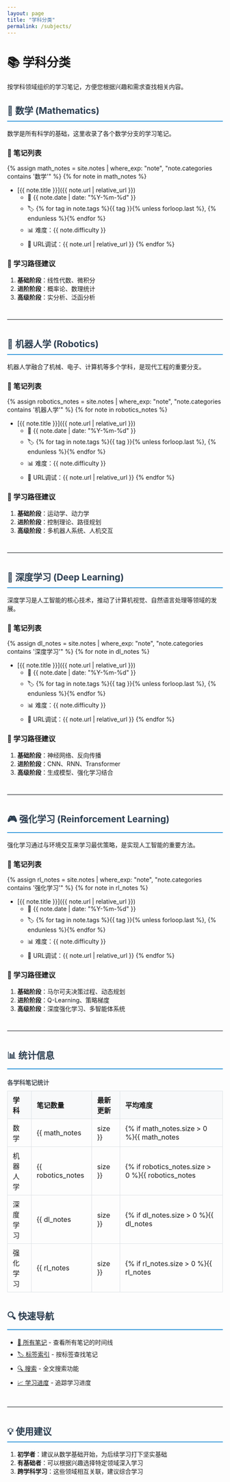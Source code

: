 ```yaml
---
layout: page
title: "学科分类"
permalink: /subjects/
---
```


# 📚 学科分类

按学科领域组织的学习笔记，方便您根据兴趣和需求查找相关内容。

## 🔢 数学 (Mathematics)

数学是所有科学的基础，这里收录了各个数学分支的学习笔记。

### 📖 笔记列表
{% assign math_notes = site.notes | where_exp: "note", "note.categories contains '数学'" %}
{% for note in math_notes %}
- [{{ note.title }}]({{ note.url | relative_url }}) 
  - 📅 {{ note.date | date: "%Y-%m-%d" }}
  - 🏷️ {% for tag in note.tags %}{{ tag }}{% unless forloop.last %}, {% endunless %}{% endfor %}
  - 📊 难度：{{ note.difficulty }}
  - 🔗 URL调试：{{ note.url | relative_url }}
{% endfor %}

### 🎯 学习路径建议
1. **基础阶段**：线性代数、微积分
2. **进阶阶段**：概率论、数理统计
3. **高级阶段**：实分析、泛函分析

---

## 🤖 机器人学 (Robotics)

机器人学融合了机械、电子、计算机等多个学科，是现代工程的重要分支。

### 📖 笔记列表
{% assign robotics_notes = site.notes | where_exp: "note", "note.categories contains '机器人学'" %}
{% for note in robotics_notes %}
- [{{ note.title }}]({{ note.url | relative_url }})
  - 📅 {{ note.date | date: "%Y-%m-%d" }}
  - 🏷️ {% for tag in note.tags %}{{ tag }}{% unless forloop.last %}, {% endunless %}{% endfor %}
  - 📊 难度：{{ note.difficulty }}
  - 🔗 URL调试：{{ note.url | relative_url }}
{% endfor %}

### 🎯 学习路径建议
1. **基础阶段**：运动学、动力学
2. **进阶阶段**：控制理论、路径规划
3. **高级阶段**：多机器人系统、人机交互

---

## 🧠 深度学习 (Deep Learning)

深度学习是人工智能的核心技术，推动了计算机视觉、自然语言处理等领域的发展。

### 📖 笔记列表
{% assign dl_notes = site.notes | where_exp: "note", "note.categories contains '深度学习'" %}
{% for note in dl_notes %}
- [{{ note.title }}]({{ note.url | relative_url }})
  - 📅 {{ note.date | date: "%Y-%m-%d" }}
  - 🏷️ {% for tag in note.tags %}{{ tag }}{% unless forloop.last %}, {% endunless %}{% endfor %}
  - 📊 难度：{{ note.difficulty }}
  - 🔗 URL调试：{{ note.url | relative_url }}
{% endfor %}

### 🎯 学习路径建议
1. **基础阶段**：神经网络、反向传播
2. **进阶阶段**：CNN、RNN、Transformer
3. **高级阶段**：生成模型、强化学习结合

---

## 🎮 强化学习 (Reinforcement Learning)

强化学习通过与环境交互来学习最优策略，是实现人工智能的重要方法。

### 📖 笔记列表
{% assign rl_notes = site.notes | where_exp: "note", "note.categories contains '强化学习'" %}
{% for note in rl_notes %}
- [{{ note.title }}]({{ note.url | relative_url }})
  - 📅 {{ note.date | date: "%Y-%m-%d" }}
  - 🏷️ {% for tag in note.tags %}{{ tag }}{% unless forloop.last %}, {% endunless %}{% endfor %}
  - 📊 难度：{{ note.difficulty }}
  - 🔗 URL调试：{{ note.url | relative_url }}
{% endfor %}

### 🎯 学习路径建议
1. **基础阶段**：马尔可夫决策过程、动态规划
2. **进阶阶段**：Q-Learning、策略梯度
3. **高级阶段**：深度强化学习、多智能体系统

---

## 📊 统计信息

<div id="stats-table" class="table-wrapper">
<div class="table-caption">各学科笔记统计</div>

| 学科 | 笔记数量 | 最新更新 | 平均难度 |
|------|----------|----------|----------|
| 数学 | {{ math_notes | size }} | {% if math_notes.size > 0 %}{{ math_notes | map: 'date' | sort | reverse | first | date: "%Y-%m-%d" }}{% else %}暂无{% endif %} | 基础-中级 |
| 机器人学 | {{ robotics_notes | size }} | {% if robotics_notes.size > 0 %}{{ robotics_notes | map: 'date' | sort | reverse | first | date: "%Y-%m-%d" }}{% else %}暂无{% endif %} | 中级-高级 |
| 深度学习 | {{ dl_notes | size }} | {% if dl_notes.size > 0 %}{{ dl_notes | map: 'date' | sort | reverse | first | date: "%Y-%m-%d" }}{% else %}暂无{% endif %} | 中级-高级 |
| 强化学习 | {{ rl_notes | size }} | {% if rl_notes.size > 0 %}{{ rl_notes | map: 'date' | sort | reverse | first | date: "%Y-%m-%d" }}{% else %}暂无{% endif %} | 高级 |

</div>

## 🔍 快速导航

- [📝 所有笔记](/notes/) - 查看所有笔记的时间线
- [🏷️ 标签索引](/tags/) - 按标签查找笔记
- [🔍 搜索](/search/) - 全文搜索功能
- [📈 学习进度](/progress/) - 追踪学习进度

---

## 💡 使用建议

1. **初学者**：建议从数学基础开始，为后续学习打下坚实基础
2. **有基础者**：可以根据兴趣选择特定领域深入学习
3. **跨学科学习**：这些领域相互关联，建议综合学习

<style>
.table-wrapper {
  margin: 20px 0;
  overflow-x: auto;
}

.table-caption {
  font-weight: bold;
  margin-bottom: 10px;
  color: #495057;
}

table {
  width: 100%;
  border-collapse: collapse;
  margin: 10px 0;
}

table th,
table td {
  border: 1px solid #dee2e6;
  padding: 8px 12px;
  text-align: left;
}

table th {
  background-color: #f8f9fa;
  font-weight: bold;
}

ul li {
  margin-bottom: 8px;
}

hr {
  margin: 40px 0;
  border: none;
  border-top: 2px solid #e9ecef;
}

h2 {
  color: #2c3e50;
  border-bottom: 2px solid #3498db;
  padding-bottom: 10px;
}

.emoji {
  font-size: 1.2em;
}
</style> 
